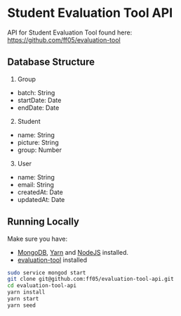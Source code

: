 # Student Evaluation Tool API

API for Student Evaluation Tool found here: https://github.com/ff05/evaluation-tool

## Database Structure

1. Group

  * batch: String
  * startDate: Date
  * endDate: Date
  
2. Student
  * name: String
  * picture: String
  * group: Number
  
3. User
 * name: String
 * email: String
 * createdAt: Date
 * updatedAt: Date

## Running Locally

Make sure you have: 
 * [MongoDB](https://docs.mongodb.com/), [Yarn](https://yarnpkg.com/en/) and [NodeJS](https://nodejs.org/en/) installed.
 * [evaluation-tool](https://github.com/ff05/evaluation-tool) installed

```bash
sudo service mongod start
git clone git@github.com:ff05/evaluation-tool-api.git
cd evaluation-tool-api
yarn install
yarn start
yarn seed
```
